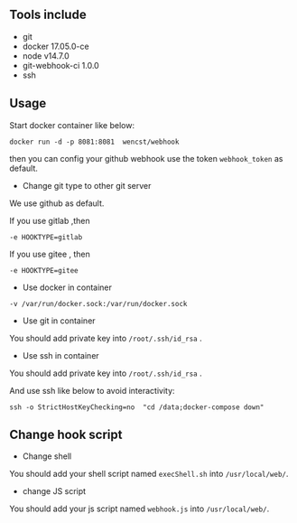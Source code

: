 ## Tools include

* git
* docker 17.05.0-ce
* node v14.7.0
* git-webhook-ci 1.0.0
* ssh

## Usage

Start docker container like below:

```
docker run -d -p 8081:8081  wencst/webhook
```

then you can config your github webhook use the token `webhook_token` as default.

* Change git type to other git server

We use github as default.

If you use gitlab ,then

```
-e HOOKTYPE=gitlab
```

If you use gitee , then

```
-e HOOKTYPE=gitee
```

* Use docker in container

```
-v /var/run/docker.sock:/var/run/docker.sock
```

* Use git in container

You should add private key into `/root/.ssh/id_rsa` .

* Use ssh in container

You should add private key into `/root/.ssh/id_rsa` .

And use ssh like below to avoid interactivity:

```
ssh -o StrictHostKeyChecking=no  "cd /data;docker-compose down"
```

## Change hook script
* Change shell

You should add your shell script named `execShell.sh` into `/usr/local/web/`.

* change JS script

You should add your js script named `webhook.js` into `/usr/local/web/`.
